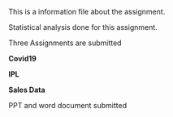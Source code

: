 This is a information file about the assignment.

Statistical analysis done for this assignment.

Three Assignments are submitted

**Covid19**

**IPL**

**Sales Data**

PPT and word document submitted
